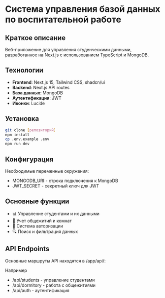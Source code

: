 # Система управления базой данных по воспитательной работе

## Краткое описание

Веб-приложение для управления студенческими данными, разработанное на Next.js с использованием TypeScript и MongoDB.

## Технологии

- **Frontend**: Next.js 15, Tailwind CSS, shadcn/ui
- **Backend**: Next.js API routes
- **База данных**: MongoDB
- **Аутентификация**: JWT
- **Иконки**: Lucide

## Установка

```bash
git clone [репозиторий]
npm install
cp .env.example .env
npm run dev
```

## Конфигурация

Необходимые переменные окружения:

- MONGODB_URI - строка подключения к MongoDB
- JWT_SECRET - секретный ключ для JWT

## Основные функции

- 📊 Управление студентами и их данными
- 🏢 Учет общежитий и комнат
- 🔐 Система авторизации
- 🔍 Поиск и фильтрация данных

## API Endpoints

Основные маршруты API находятся в /app/api/:

Например

- /api/students - управление студентами
- /api/dormitory - работа с общежитиями
- /api/auth - аутентификация
